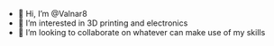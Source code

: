 - 👋 Hi, I’m @Valnar8
- 👀 I’m interested in 3D printing and electronics
- 💞️ I’m looking to collaborate on whatever can make use of my skills
